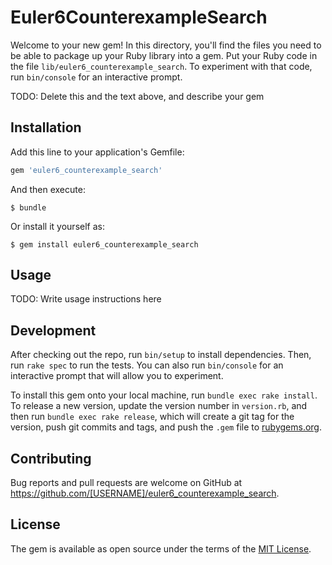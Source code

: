 # Euler6CounterexampleSearch

Welcome to your new gem! In this directory, you'll find the files you need to be able to package up your Ruby library into a gem. Put your Ruby code in the file `lib/euler6_counterexample_search`. To experiment with that code, run `bin/console` for an interactive prompt.

TODO: Delete this and the text above, and describe your gem

## Installation

Add this line to your application's Gemfile:

```ruby
gem 'euler6_counterexample_search'
```

And then execute:

    $ bundle

Or install it yourself as:

    $ gem install euler6_counterexample_search

## Usage

TODO: Write usage instructions here

## Development

After checking out the repo, run `bin/setup` to install dependencies. Then, run `rake spec` to run the tests. You can also run `bin/console` for an interactive prompt that will allow you to experiment.

To install this gem onto your local machine, run `bundle exec rake install`. To release a new version, update the version number in `version.rb`, and then run `bundle exec rake release`, which will create a git tag for the version, push git commits and tags, and push the `.gem` file to [rubygems.org](https://rubygems.org).

## Contributing

Bug reports and pull requests are welcome on GitHub at https://github.com/[USERNAME]/euler6_counterexample_search.


## License

The gem is available as open source under the terms of the [MIT License](http://opensource.org/licenses/MIT).

